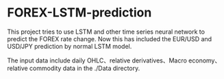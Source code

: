 ﻿# FOREX-LSTM-prediction

This project tries to use LSTM and other time series neural network to predict the FOREX rate change. 
Now this has included the EUR/USD and USD/JPY prediction by normal LSTM model. 

The input data include daily OHLC、relative derivatives、Macro economy、relative commodity data in the ./Data directory. 
